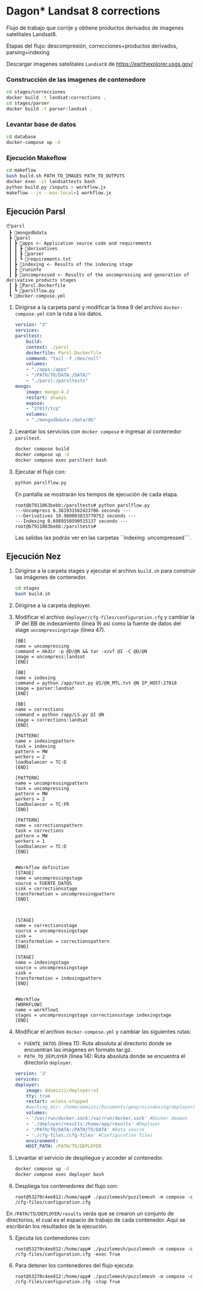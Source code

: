 # Dagon* Landsat 8 corrections

Flujo de trabajo que corrije y obtiene productos derivados de imagenes satelitales Landsat8.

Etapas del flujo: descompresión, correcciones+productos derivados, parsing+indexing

Descargar imagenes satelitales ```Landsat8``` de https://earthexplorer.usgs.gov/

### Construcción de las imagenes de  contenedore

```bash
cd stages/correcciones
docker build -t landsat:corrections .
cd stages/parser
docker build -t parser:landsat .
```
### Levantar base de datos

```bash
cd database
docker-compose up -d
```

### Ejecución Makeflow

```bash
cd makeflow
bash build.sh PATH_TO_IMAGES PATH_TO_OUTPUTS
docker exec -it landsattests bash
python build.py /inputs > workflow.jx
makeflow --jx --max-local=1 workflow.jx
```

## Ejecución Parsl

```
📦parsl
 ┣ 📂mongodbdata
 ┣ 📂parsl
 ┃ ┣ 📂apps <- Application source code and requirements
 ┃ ┃ ┣ 📂derivatives
 ┃ ┃ ┣ 📂parser
 ┃ ┃ ┗ 📜requirements.txt
 ┃ ┣ 📂indexing <- Results of the indexing stage
 ┃ ┣ 📂runinfo
 ┃ ┣ 📂uncompressed <- Results of the uncompressing and generation of derivative products stages
 ┃ ┣ 📜Parsl.Dockerfile
 ┃ ┗ 📜parslflow.py
 ┗ 📜docker-compose.yml
```

1. Dirigirse a la carpeta parsl y modificar la línea 9 del archivo ```docker-compose.yml``` con la ruta a los datos.

    ```YAML
    version: "3"
    services:
    parsltest:
        build:
        context: ./parsl
        dockerfile: Parsl.Dockerfile
        command: "tail -f /dev/null"
        volumes:
        - "./apps:/apps"
        - "/PATH/TO/DATA:/DATA/"
        - "./parsl:/parsltests"
    mongo:
        image: mongo:4.2
        restart: always
        expose:
        - "27017/tcp"
        volumes:
        - "./mongodbdata:/data/db"

    ```

2. Levantar los servicios con ```docker compose``` e ingresar al contenedor ```parsltest```.

    ```bash
    docker compose build
    docker compose up -d
    docker compose exec parsltest bash
    ```

3. Ejecutar el flujo con:

    ```bash
    python parslflow.py
    ```

    En pantalla se mostrarán los tiempos de ejecución de cada etapa.

    ```console
    root@b7911063bebb:/parsltests# python parslflow.py
    ---Uncompress 6.361931562423706 seconds ---
    ---Derivatives 19.980003833770752 seconds ---
    ---Indexing 0.6989550590515137 seconds ---
    root@b7911063bebb:/parsltests# 
    ```

    Las salidas las podrás ver en las carpetas ``ìndexing``` ```uncompressed```.

## Ejecución Nez

1. Dirigirse a la carpeta stages y ejecutar el archivo ```build.sh``` para construir las imágenes de contenedor.

    ```bash
    cd stages
    bash build.sh
    ```

1. Dirigirse a la carpeta deployer.
3. Modificar el archivo ```deployer/cfg-files/configuration.cfg``` y cambiar la IP del BB de indexamiento (línea 9) así como la fuente de datos del stage ```uncompressingstage``` (línea 47).

    ```configuration
    [BB]
    name = uncompressing
    command = mkdir -p @D/@N && tar -xzvf @I -C @D/@N
    image = uncompress:landsat
    [END]

    [BB]
    name = indexing
    command = python /app/test.py @I/@N_MTL.txt @N IP_HOST:27018
    image = parser:landsat
    [END]

    [BB]
    name = corrections
    command = python /app/LS.py @I @N
    image = corrections:landsat
    [END]

    [PATTERN]
    name = indexingpattern
    task = indexing
    pattern = MW
    workers = 2
    loadbalancer = TC:D
    [END]

    [PATTERN]
    name = uncompressingpattern
    task = uncompressing
    pattern = MW
    workers = 2
    loadbalancer = TC:FR
    [END]

    [PATTERN]
    name = correctionspattern
    task = corrections
    pattern = MW
    workers = 1
    loadbalancer = TC:D
    [END]


    #Workflow definition
    [STAGE]
    name = uncompressingstage
    source = FUENTE_DATOS
    sink = correctionsstage
    transformation = uncompressingpattern
    [END]



    [STAGE]
    name = correctionsstage
    source = uncompressingstage
    sink = 
    transformation = correctionspattern
    [END]

    [STAGE]
    name = indexingstage
    source = uncompressingstage
    sink = 
    transformation = indexingpattern
    [END]


    #Workflow
    [WORKFLOW]
    name = workflow1
    stages = uncompressingstage correctionsstage indexingstage
    [END]

    ```

2. Modificar el archivo ```docker-compose.yml``` y cambiar las siguientes rutas:
    * ```FUENTE_DATOS``` (línea 11): Ruta absoluta al directorio donde se encuentran las imágenes en formato tar.gz.
    * ```PATH_TO_DEPLOYER``` (línea 14): Ruta absoluta donde se encuentra el directorio ```deployer```.


    ```YAML
    version: '3'
    services:
    deployer:
        image: ddomizzi/deployer:v1
        tty: true
        restart: unless-stopped
        #working_dir: /home/domizzi/Documents/geoprocindexing/deployer/
        volumes:
        - '/var/run/docker.sock:/var/run/docker.sock' #Docker deamon
        - './deployer/results:/home/app/results' #Deployer
        - '/PATH/TO/DATA:/PATH/TO/DATA' #Data source
        - './cfg-files:/cfg-files' #Configuration files
        environment:
        HOST_PATH: /PATH/TO/DEPLOYER
    ```

3. Levantar el servicio de despliegue y acceder al contenedor.

    ```bash
    docker compose up -d
    docker compose exec deployer bash
    ```

4. Despliega los contenedores del flujo con:

    ```console
    root@53270c4ee812:/home/app# ./puzzlemesh/puzzlemesh -m compose -c /cfg-files/configuration.cfg
    ```

En ```/PATH/TO/DEPLOYER/results``` verás que se crearon un conjunto de directorios, el cual es el espacio de trabajo de cada contenedor. Aquí se escribirán los resultados de la ejecución.

5. Ejecuta los contenedores con: 

    ```console
    root@53270c4ee812:/home/app# ./puzzlemesh/puzzlemesh -m compose -c /cfg-files/configuration.cfg -exec True
    ```

6. Para detener los contenedores del flujo ejecuta:

    ```console
    root@53270c4ee812:/home/app# ./puzzlemesh/puzzlemesh -m compose -c /cfg-files/configuration.cfg -stop True
    ```